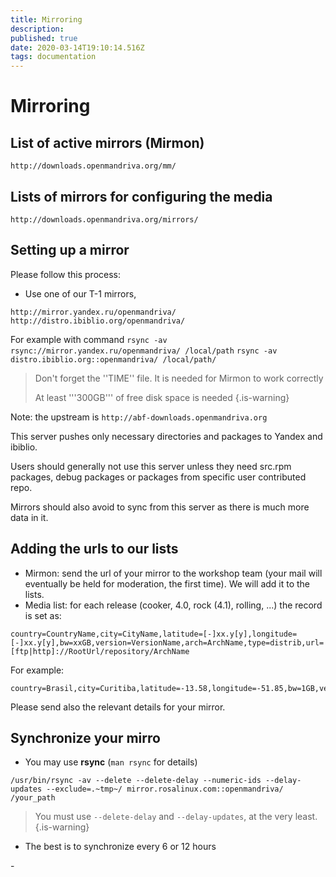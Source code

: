 ```yaml
---
title: Mirroring
description: 
published: true
date: 2020-03-14T19:10:14.516Z
tags: documentation
---
```


# Mirroring
## List of active mirrors (Mirmon)
`http://downloads.openmandriva.org/mm/`

## Lists of mirrors for configuring the media
`http://downloads.openmandriva.org/mirrors/`

## Setting up a mirror
Please follow this process:
* Use one of our T-1 mirrors,

`http://mirror.yandex.ru/openmandriva/`
`http://distro.ibiblio.org/openmandriva/`

For example with command 
`rsync -av rsync://mirror.yandex.ru/openmandriva/ /local/path`
`rsync -av distro.ibiblio.org::openmandriva/ /local/path/`
> Don't forget the ''TIME'' file. It is needed for Mirmon to work correctly
>
> At least '''300GB''' of free disk space is needed
{.is-warning}


Note: the upstream is
`http://abf-downloads.openmandriva.org`

This server pushes only necessary directories and packages to Yandex and ibiblio.

Users should generally not use this server unless they need src.rpm packages, debug packages or packages from specific user contributed repo.

Mirrors should also avoid to sync from this server as there is much more data in it.

## Adding the urls to our lists
* Mirmon: send the url of your mirror to the workshop team (your mail will eventually be held for moderation, the first time). We will add it to the lists.
* Media list: for each release (cooker, 4.0, rock (4.1), rolling, ...) the record is set as:

```
country=CountryName,city=CityName,latitude=[-]xx.y[y],longitude=[-]xx.y[y],bw=xxGB,version=VersionName,arch=ArchName,type=distrib,url=[ftp|http]://RootUrl/repository/ArchName
```

For example:
```
country=Brasil,city=Curitiba,latitude=-13.58,longitude=-51.85,bw=1GB,version=2013.0,arch=x86_64,type=distrib,url=ftp://openmandriva.c3sl.ufpr.br/openmandriva/openmandriva2013.0/repository/x86_64/
```

Please send also the relevant details for your mirror.

## Synchronize your mirro
* You may use **rsync** (`man rsync` for details)

```
/usr/bin/rsync -av --delete --delete-delay --numeric-ids --delay-updates --exclude=.~tmp~/ mirror.rosalinux.com::openmandriva/ /your_path
```

> You must use `--delete-delay` and `--delay-updates`, at the very least.
{.is-warning}

* The best is to synchronize every 6 or 12 hours

\-



